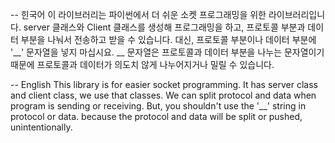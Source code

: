 -- 힌국어
이 라이브러리는 파이썬에서 더 쉬운 소켓 프로그래밍을 위한 라이브러리입니다. 
server 클래스와 Client 클래스를 생성해 프로그래밍을 하고, 프로토콜 부분과 데이터 부분을 나눠서 전송하고 받을 수 있습니다. 
대신, 프로토콜 부분이나 데이터 부분에 '__' 문자열을 넣지 마십시요. __ 문자열은 프로토콜과 데이터 부분을 나누는 문자열이기 때문에
프로토콜과 데이터가 의도치 않게 나누어지거나 밀릴 수 있습니다.

-- English
This library is for easier socket programming. 
It has server class and client class, we use that classes.
We can split protocol and data when program is sending or receiving.
But, you shouldn't use the '__' string in protocol or data.
because the protocol and data will be split or pushed, unintentionally.
